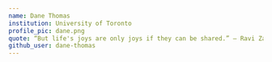 ```yaml
---
name: Dane Thomas 
institution: University of Toronto
profile_pic: dane.png 
quote: “But life's joys are only joys if they can be shared.” ― Ravi Zacharias
github_user: dane-thomas
---
```

